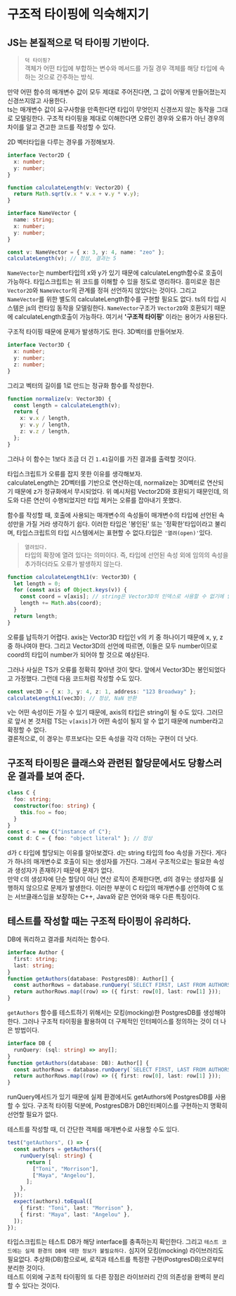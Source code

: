 # 구조적 타이핑에 익숙해지기

## JS는 본질적으로 덕 타이핑 기반이다.

> `덕 타이핑?`  
> 객체가 어떤 타입에 부합하는 변수와 메서드를 가질 경우 객체를 해당 타입에 속하는 것으로 간주하는 방식.

만약 어떤 함수의 매개변수 값이 모두 제대로 주어진다면, 그 값이 어떻게 만들어졌는지 신경쓰지않고 사용한다.  
ts는 매개변수 값이 요구사항을 만족한다면 타입이 무엇인지 신경쓰지 않는 동작을 그대로 모델링한다. 구조적 타이핑을 제대로 이해한다면 오류인 경우와 오류가 아닌 경우의 차이를 알고 견고한 코드를 작성할 수 있다.

2D 벡터타입을 다루는 경우를 가정해보자.

```ts
interface Vector2D {
  x: number;
  y: number;
}

function calculateLength(v: Vector2D) {
  return Math.sqrt(v.x * v.x + v.y * v.y);
}
```

```ts
interface NameVector {
  name: string;
  x: number;
  y: number;
}

const v: NameVector = { x: 3, y: 4, name: "zeo" };
calculateLength(v); // 정상, 결과는 5
```

`NameVector`는 number타입의 x와 y가 있기 때문에 calculateLength함수로 호출이 가능하다. 타입스크립트는 위 코드를 이해할 수 있을 정도로 영리하다.
흥미로운 점은 `Vector2D`와 `NameVector`의 관계를 정혀 선언하지 않았다는 것이다. 그리고 `NameVector`를 위한 별도의 calculateLength함수를 구현할 필요도 없다. ts의 타입 시스템은 js의 런타임 동작을 모델링한다. `NameVector`구조가 `Vector2D`와 호환되기 때문에 calculateLength호출이 가능하다. 여기서 **'구조적 타이핑'** 이라는 용어가 사용된다.

구조적 타이핑 때문에 문제가 발생하기도 한다. 3D벡터를 만들어보자.

```ts
interface Vector3D {
  x: number;
  y: number;
  z: number;
}
```

그리고 벡터의 길이를 1로 만드는 정규화 함수를 작성한다.

```ts
function normalize(v: Vector3D) {
  const length = calculateLength(v);
  return {
    x: v.x / length,
    y: v.y / length,
    z: v.z / length,
  };
}
```

그러나 이 함수는 1보다 조금 더 긴 `1.41`길이를 가진 결과를 출력할 것이다.

타입스크립트가 오류를 잡지 못한 이유를 생각해보자.  
calculateLength는 2D벡터를 기반으로 연산하는데, normalize는 3D벡터로 연산되기 때문에 z가 정규화에서 무시되었다.
위 예시처럼 Vector2D와 호환되기 때문인데, 의도와 다른 연산이 수행되었지만 타입 체커는 오류를 잡아내기 못했다.

함수를 작성할 때, 호출에 사용되는 매개변수의 속성들이 매개변수의 타입에 선언된 속성만을 가질 거라 생각하기 쉽다. 이러한 타입은 '봉인된' 또는 '정확한'타입이라고 불리며, 타입스크립트의 타입 시스템에서는 표현할 수 없다.타입은 `'열려(open)'`있다.

> `열려있다.`  
> 타입의 확장에 열려 있다는 의미이다. 즉, 타입에 선언된 속성 외에 임의의 속성을 추가하더라도 오류가 발생하지 않는다.

```ts
function calculateLengthL1(v: Vector3D) {
  let length = 0;
  for (const axis of Object.keys(v)) {
    const coord = v[axis]; // string은 Vector3D의 인덱스로 사용할 수 없기에 암시적으로 any타입이다.
    length += Math.abs(coord);
  }
  return length;
}
```

오류를 납득하기 어렵다. axis는 Vector3D 타입인 v의 키 중 하나이기 때문에 x, y, z 중 하나여야 한다. 그리고 Vector3D의 선언에 따르면, 이들은 모두 number이므로 coord의 타입이 number가 되어야 할 것으로 예상된다.

그러나 사실은 TS가 오류를 정확히 찾아낸 것이 맞다. 앞에서 Vector3D는 봉인되었다고 가정했다. 그런데 다음 코드처럼 작성할 수도 있다.

```ts
const vec3D = { x: 3, y: 4, z: 1, address: "123 Broadway" };
calculateLengthL1(vec3D); // 정상, NaN 반환
```

v는 어떤 속성이든 가질 수 있기 때문에, axis의 타입은 string이 될 수도 있다.
그러므로 앞서 본 것처럼 TS는 `v[axis]`가 어떤 속성이 될지 알 수 없기 때문에 number라고 확정할 수 없다.  
결론적으로, 이 경우는 루프보다는 모든 속성을 각각 더하는 구현이 더 낫다.

## 구조적 타이핑은 클래스와 관련된 할당문에서도 당황스러운 결과를 보여 준다.

```ts
class C {
  foo: string;
  constructor(foo: string) {
    this.foo = foo;
  }
}
const c = new C("instance of C");
const d: C = { foo: "object literal" }; // 정상
```

d가 `C` 타입에 할당되는 이유를 알아보겠다. d는 string 타입의 foo 속성을 가진다. 게다가 하나의 매개변수로 호출이 되는 생성자를 가진다. 그래서 구조적으로는 필요한 속성과 생성자가 존재하기 때문에 문제가 없다.  
만약 `C`의 생성자에 단순 할당이 아닌 연산 로직이 존재한다면, d의 경우는 생성자를 실행하지 않으므로 문제가 발생한다. 이러한 부분이 C 타입의 매개변수를 선언하여 C 또는 서브클래스임을 보장하는 C++, Java와 같은 언어와 매우 다른 특징이다.

## 테스트를 작성할 때는 구조적 타이핑이 유리하다.

DB에 쿼리하고 결과를 처리하는 함수다.

```ts
interface Author {
  first: string;
  last: string;
}
function getAuthors(database: PostgresDB): Author[] {
  const authorRows = database.runQuery(`SELECT FIRST, LAST FROM AUTHORS`);
  return authorRows.map((row) => ({ first: row[0], last: row[1] }));
}
```

`getAuthors` 함수를 테스트하기 위해서는 모킹(mocking)한 PostgresDB를 생성해야 한다. 그러나 구조적 타이핑을 활용하여 더 구체적인 인터페이스를 정의하는 것이 더 나은 방법이다.

```ts
interface DB {
  runQuery: (sql: string) => any[];
}
function getAuthors(database: DB): Author[] {
  const authorRows = database.runQuery(`SELECT FIRST, LAST FROM AUTHORS`);
  return authorRows.map((row) => ({ first: row[0], last: row[1] }));
}
```

runQuery메서드가 있기 때문에 실제 환경에서도 getAuthors에 PostgresDB를 사용할 수 있다. 구조적 타이핑 덕분에, PostgresDB가 DB인터페이스를 구현하는지 명확히 선언할 필요가 없다.

테스트를 작성할 때, 더 간단한 객체를 매개변수로 사용할 수도 있다.

```ts
test("getAuthors", () => {
  const authors = getAuthors({
    runQuery(sql: string) {
      return [
        ["Toni", "Morrison"],
        ["Maya", "Angelou"],
      ];
    },
  });
  expect(authors).toEqual([
    { first: "Toni", last: "Morrison" },
    { first: "Maya", last: "Angelou" },
  ]);
});
```

타입스크립트는 테스트 DB가 해당 interface를 충족하는지 확인한다. 그리고 `테스트 코드에는 실제 환경의 DB에 대한 정보가 불필요하다.` 심지어 모킹(mocking) 라이브러리도 필요없다. 추상화(DB)함으로써, 로직과 테스트를 특정한 구현(PostgresDB)으로부터 분리한 것이다.  
테스트 이외에 구조적 타이핑의 또 다른 장점은 라이브러리 간의 의존성을 완벽히 분리할 수 있다는 것이다.
